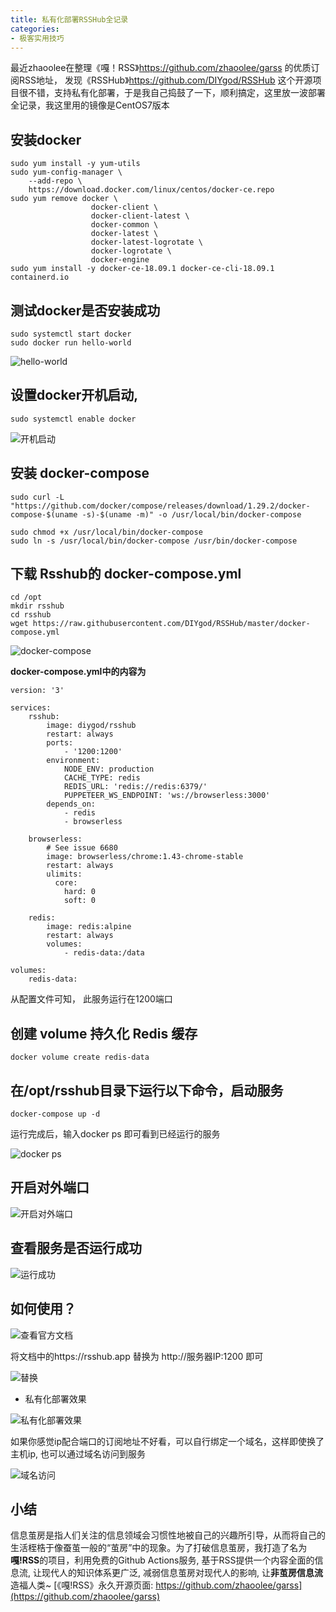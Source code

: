 ```yaml
---
title: 私有化部署RSSHub全记录
categories:
- 极客实用技巧
---
```


最近zhaoolee在整理《嘎！RSS》https://github.com/zhaoolee/garss 的优质订阅RSS地址， 发现《RSSHub》https://github.com/DIYgod/RSSHub 这个开源项目很不错，支持私有化部署，于是我自己捣鼓了一下，顺利搞定，这里放一波部署全记录，我这里用的镜像是CentOS7版本


##  安装docker

```
sudo yum install -y yum-utils
sudo yum-config-manager \
    --add-repo \
    https://download.docker.com/linux/centos/docker-ce.repo
sudo yum remove docker \
                  docker-client \
                  docker-client-latest \
                  docker-common \
                  docker-latest \
                  docker-latest-logrotate \
                  docker-logrotate \
                  docker-engine
sudo yum install -y docker-ce-18.09.1 docker-ce-cli-18.09.1 containerd.io
```



## 测试docker是否安装成功

```
sudo systemctl start docker
sudo docker run hello-world
```
![hello-world](https://cdn.fangyuanxiaozhan.com/assets/1631021593896GQdT0KhA.png)


## 设置docker开机启动,
```
sudo systemctl enable docker
```

![开机启动](https://cdn.fangyuanxiaozhan.com/assets/1631021599376sEEFTDER.png)


## 安装 docker-compose
```
sudo curl -L "https://github.com/docker/compose/releases/download/1.29.2/docker-compose-$(uname -s)-$(uname -m)" -o /usr/local/bin/docker-compose

sudo chmod +x /usr/local/bin/docker-compose
sudo ln -s /usr/local/bin/docker-compose /usr/bin/docker-compose
```



## 下载 Rsshub的 docker-compose.yml

```
cd /opt
mkdir rsshub
cd rsshub
wget https://raw.githubusercontent.com/DIYgod/RSSHub/master/docker-compose.yml
```
![docker-compose](https://cdn.fangyuanxiaozhan.com/assets/1631021602761XC8kF72W.png)


**docker-compose.yml中的内容为**


```
version: '3'

services:
    rsshub:
        image: diygod/rsshub
        restart: always
        ports:
            - '1200:1200'
        environment:
            NODE_ENV: production
            CACHE_TYPE: redis
            REDIS_URL: 'redis://redis:6379/'
            PUPPETEER_WS_ENDPOINT: 'ws://browserless:3000'
        depends_on:
            - redis
            - browserless

    browserless:
        # See issue 6680
        image: browserless/chrome:1.43-chrome-stable
        restart: always
        ulimits:
          core:
            hard: 0
            soft: 0

    redis:
        image: redis:alpine
        restart: always
        volumes:
            - redis-data:/data

volumes:
    redis-data:
```

从配置文件可知， 此服务运行在1200端口

## 创建 volume 持久化 Redis 缓存
```
docker volume create redis-data
```

##  在/opt/rsshub目录下运行以下命令，启动服务


```
docker-compose up -d
```

运行完成后，输入docker ps 即可看到已经运行的服务


![docker ps](https://cdn.fangyuanxiaozhan.com/assets/1631021609055p8zRKphm.png)

## 开启对外端口

![开启对外端口](https://cdn.fangyuanxiaozhan.com/assets/163102161282925x2WSQh.png)

## 查看服务是否运行成功


![运行成功](https://cdn.fangyuanxiaozhan.com/assets/1631021617386Mz5BfCGb.png)


## 如何使用？

![查看官方文档](https://cdn.fangyuanxiaozhan.com/assets/1631019295573BpdBNGQb.png)

将文档中的https://rsshub.app 替换为 http://服务器IP:1200 即可



![替换](https://cdn.fangyuanxiaozhan.com/assets/1631019291054JiwnGHcG.png)

- 私有化部署效果

![私有化部署效果](https://cdn.fangyuanxiaozhan.com/assets/16310192838308CR8XfyW.png)

如果你感觉ip配合端口的订阅地址不好看，可以自行绑定一个域名，这样即使换了主机ip, 也可以通过域名访问到服务

![域名访问](https://cdn.fangyuanxiaozhan.com/assets/1631061461618PJjia0Tc.png)


## 小结

信息茧房是指人们关注的信息领域会习惯性地被自己的兴趣所引导，从而将自己的生活桎梏于像蚕茧一般的“茧房”中的现象。为了打破信息茧房，我打造了名为**嘎!RSS**的项目，利用免费的Github Actions服务, 基于RSS提供一个内容全面的信息流, 让现代人的知识体系更广泛, 减弱信息茧房对现代人的影响, 让**非茧房信息流**造福人类~ [《嘎!RSS》永久开源页面: https://github.com/zhaoolee/garss](https://github.com/zhaoolee/garss)


